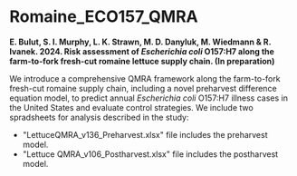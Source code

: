 # Romaine_ECO157_QMRA
**E. Bulut, S. I. Murphy, L. K. Strawn, M. D. Danyluk, M. Wiedmann & R. Ivanek. 2024. Risk assessment of *Escherichia coli* O157:H7 along the farm-to-fork fresh-cut romaine lettuce supply chain. (In preparation)**

We introduce a comprehensive QMRA framework along the farm-to-fork fresh-cut romaine supply chain, including a novel preharvest difference equation model, to predict annual *Escherichia coli* O157:H7  illness cases in the United States and evaluate control strategies. We include two spradsheets for analysis described in the study:

- "LettuceQMRA_v136_Preharvest.xlsx" file includes the preharvest model.
- "Lettuce QMRA_v106_Postharvest.xlsx" file includes the postharvest model.
